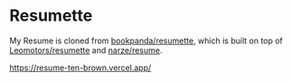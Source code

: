 # Resumette

My Resume is cloned from [bookpanda/resumette](https://github.com/bookpanda/resumette), which is built on top of [Leomotors/resumette](https://github.com/Leomotors/resumette) and [narze/resume](https://github.com/narze/resume).


https://resume-ten-brown.vercel.app/

